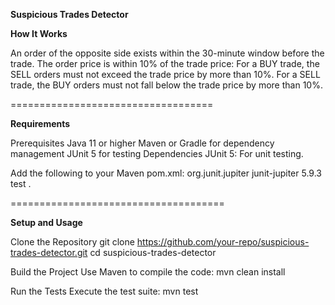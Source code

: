 **Suspicious Trades Detector**

**How It Works**

An order of the opposite side exists within the 30-minute window before the trade.
The order price is within 10% of the trade price:
For a BUY trade, the SELL orders must not exceed the trade price by more than 10%.
For a SELL trade, the BUY orders must not fall below the trade price by more than 10%.

===================================

**Requirements**

Prerequisites
Java 11 or higher
Maven or Gradle for dependency management
JUnit 5 for testing
Dependencies
JUnit 5: For unit testing.

Add the following to your Maven pom.xml:
<dependencies>
    <dependency>
        <groupId>org.junit.jupiter</groupId>
        <artifactId>junit-jupiter</artifactId>
        <version>5.9.3</version>
        <scope>test</scope>
    </dependency>
</dependencies>.

=====================================

**Setup and Usage**

Clone the Repository
git clone https://github.com/your-repo/suspicious-trades-detector.git
cd suspicious-trades-detector

Build the Project
Use Maven to compile the code:
mvn clean install

Run the Tests
Execute the test suite:
mvn test
